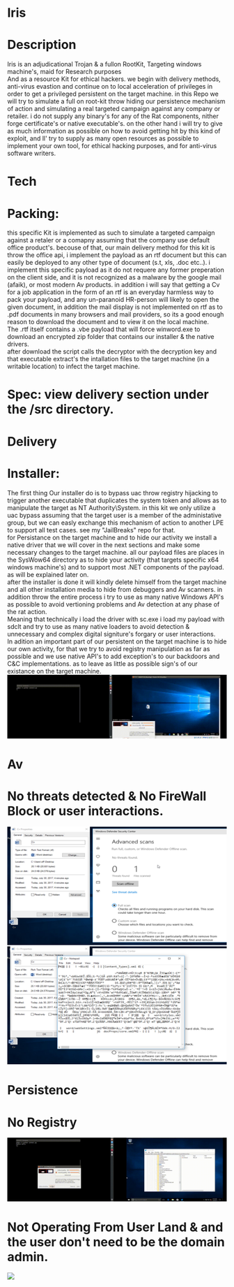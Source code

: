 # Iris
# Description
Iris is an adjudicational Trojan & a fullon RootKit, Targeting windows machine's, maid for Research purposes<br>
And as a resource Kit for ethical hackers.
we begin with delivery methods, anti-virus evastion and continue on to local acceleration of privileges in order to get a privileged persistent on the target machine. in this Repo we will try to simulate a full on root-kit throw hiding our persistence mechanism of action and simulating a real targeted campaign against any company or retailer.
i do not supply any binary's for any of the Rat components, nither forge certificate's or native executable's.
on the other hand i will try to give as much information as possible on how to avoid getting hit by this kind of exploit, and ll' try to supply as many open resources as possible to implement your own tool, for ethical hacking purposes, and for anti-virus software writers.
# Tech
# Packing:
this specific Kit is implemented as such to simulate a targeted campaign against a retaler or a comapny assuming that the company use default office product's. becouse of that, our main delivery method for this kit is throw the office api, i implement the payload as an rtf document but this can easily be deployed to any other type of document (s.t, xls, .doc etc..). i implement this specific payload as it do not requere any former preperation on the client side, and it is not recognized as a malware by the google mail (afaik), or most modern Av products.
in addition i will say that getting a Cv for a job application in the form of an rtf is an everyday harmless way to pack your payload, and any un-paranoid HR-person will likely to open the given document, in addition the mail display is not implemented on rtf as to .pdf documents in many browsers and mail providers, so its a good enough reason to download the document and to view it on the local machine.<br>
The .rtf itself contains a .vbe payload that will force winword.exe to download an encrypted zip folder that contains our installer & the native drivers.<br>
after download the script calls the decryptor with the decryption key and that executable extract's the intallation files to the target machine (in a writable location) to infect the target machine.
# Spec: view delivery section under the /src directory.
# Delivery
# Installer:
The first thing Our installer do is to bypass uac throw registry hijacking to trigger another executable that duplicates the system token and allows as to manipulate the target as NT Authority\System. in this kit we only utilize a uac bypass assuming that the target user is a member of the administative group, but we can easly exchange this mechanism of action to another LPE to support all test cases. see my "JailBreaks" repo for that.<br>
for Persistance on the target machine and to hide our activity we install a native driver that we will cover in the next sections and make some necessary changes to the target machine. all our payload files are places in the SysWow64 directory as to hide your activity (that targets specific x64 windows machine's) and to support most .NET components of the payload. as will be explained later on.<br>
after the installer is done it will kindly delete himself from the target machine and all other installation media to hide from debuggers and Av scanners. in addition throw the entire process i try to use as many native Windows API's as possible to avoid vertioning problems and Av detection at any phase of the rat action.<br>
Meaning that technically i load the driver with sc.exe i load my payload with sdclt and try to use as many native loaders to avoid detection & unnecessary and complex digital signiture's forgary or user interactions.<br>
In adition an important part of our persistent on the target machine is to hide our own activity, for that we try to avoid registry manipulation as far as possible and we use native API's to add exception's to our backdoors and C&C implementations. as to leave as little as possible sign's of our existance on the target machine.
![](pic/out-11.gif)

# Av
# No threats detected & No FireWall Block or user interactions.
![](pic/Cvrtf.png)
![](pic/Cvrtf2.png)

# Persistence
# No Registry

![](pic/RegistryLessPersistent.gif)

# Not Operating From User Land & and the user don't need to be the domain admin.

![](pic/out-6.gif)

